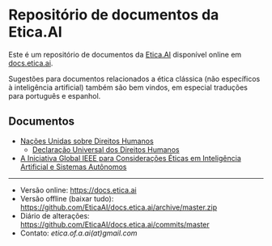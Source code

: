 # Repositório de documentos da Etica.AI

Este é um repositório de documentos da [Etica.AI](https://etica.ai) disponível
online em [docs.etica.ai](https://docs.etica.ai).

Sugestões para documentos relacionados a ética clássica (não específicos à
inteligência artificial) também são bem vindos, em especial traduções para
português e espanhol.

## Documentos

- [Nações Unidas sobre Direitos Humanos](un-hr/)
  - [Declaração Universal dos Direitos Humanos](un-hr/udhr/)
- [A Iniciativa Global IEEE para Considerações Éticas em Inteligência Artificial e Sistemas Autônomos](ieee-gieais/)

---

- Versão online: <https://docs.etica.ai>
- Versão offline (baixar tudo): <https://github.com/EticaAI/docs.etica.ai/archive/master.zip>
- Diário de alterações: <https://github.com/EticaAI/docs.etica.ai/commits/master>
- Contato: _etica.of.a.ai(at)gmail.com_

